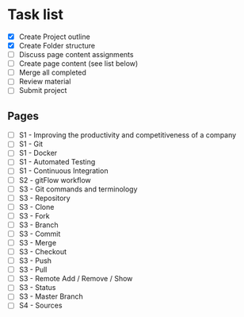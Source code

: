 # Task list

- [x] Create Project outline
- [x] Create Folder structure
- [ ] Discuss page content assignments
- [ ] Create page content (see list below)
- [ ] Merge all completed
- [ ] Review material
- [ ] Submit project

## Pages
- [ ] S1 - Improving the productivity and competitiveness of a company 
- [ ] S1 - Git
- [ ] S1 - Docker
- [ ] S1 - Automated Testing
- [ ] S1 - Continuous Integration
- [ ] S2 - gitFlow workflow
- [ ] S3 - Git commands and terminology
- [ ] S3 - Repository
- [ ] S3 - Clone
- [ ] S3 - Fork
- [ ] S3 - Branch
- [ ] S3 - Commit
- [ ] S3 - Merge
- [ ] S3 - Checkout
- [ ] S3 - Push
- [ ] S3 - Pull 
- [ ] S3 - Remote Add / Remove / Show
- [ ] S3 - Status
- [ ] S3 - Master Branch
- [ ] S4 - Sources